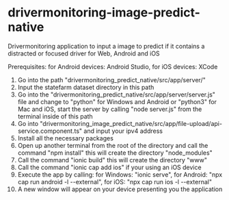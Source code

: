 # drivermonitoring-image-predict-native

Drivermonitoring application to input a image to predict if it contains a distracted or focused driver for Web, Android and iOS

Prerequisites: for Android devices: Android Studio, for iOS devices: XCode

1. Go into the path "drivermonitoring_predict_native/src/app/server/"
2. Input the statefarm dataset directory in this path
3. Go into the "drivermonitoring_predict_native/src/app/server/server.js" file and change to "python" for Windows and Android or "python3" for Mac and iOS, start the server by calling "node server.js" from the terminal inside of this path
4. Go into "drivermonitoring_image_predict_native/src/app/file-upload/api-service.component.ts" and input your ipv4 address
5. Install all the necessary packages
6. Open up another terminal from the root of the directory and call the command "npm install" this will create the directory "node_modules"
7. Call the command "ionic build" this will create the directory "www"
8. Call the command "ionic cap add ios" if your using an iOS device
9. Execute the app by calling: for Windows: "ionic serve", for Android: "npx cap run android -l --external", for iOS: "npx cap run ios -l --external"
10. A new window will appear on your device presenting you the application
